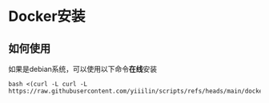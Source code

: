 # Docker安装

## 如何使用

如果是debian系统，可以使用以下命令**在线**安装

```shell
bash <(curl -L curl -L https://raw.githubusercontent.com/yiiilin/scripts/refs/heads/main/docker/install_docker.sh)
```